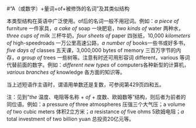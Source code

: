 #“A（或数字）+量词+of+被修饰的名词”及其类似结构


本类型结构在英语中广泛使用。of后的名词一般不用冠词。例如：*a piece of* furniture 一件家具，*a cake of* soap 一块肥皂，*two kinds of* water 两种水，*three cups of* milk 三杯牛奶，*four sheets of* paper 四张纸，10,000 *kilometers of* high-speedroads 一万公里高速公路，*a number of* books一些书或好多书，*five days of* classes 五天课，3,000,000 bytes of memory 三百万字节的内存，*a group of* trees 一些树等。注意有时还可用形容词 different，various 等词代替前面的数字。例如：*different new types* of computers各种新型的计算机，*various branches of* knowledge 各方面的知识等。

当上述短语作主语时，谓语用单数还是复数，可参阅第429页四和五。

注：见到“*the* 温度、电阻等名称 + *of* + 度数、欧姆数等”结构，则后者为前者的同位语。例如：a pressure *of* three atmospheres 压强三个大气压；a volume *of* two cubic meters 体积2立方米；*a* resistance *of* five ohms 5欧姆电阻；*a* total investment of two billion yuan 总投资20亿元等。

